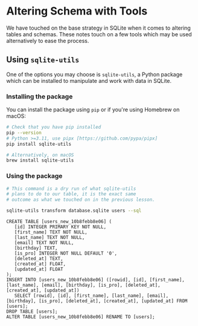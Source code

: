 # Altering Schema with Tools

We have touched on the base strategy in SQLite when it comes to altering tables and schemas. These notes
touch on a few tools which may be used alternatively to ease the process.

## Using `sqlite-utils`

One of the options you may choose is `sqlite-utils`, a Python package which can be installed to manipulate and work
with data in SQLite.

### Installing the package

You can install the package using `pip` or if you're using Homebrew on macOS:

```bash
# Check that you have pip installed
pip --version 
# Python >=3.11, use pipx [https://github.com/pypa/pipx]
pip install sqlite-utils

# Alternatively, on macOS
brew install sqlite-utils
```

### Using the package

```bash
# This command is a dry run of what sqlite-utils
# plans to do to our table, it is the exact same
# outcome as what we touched on in the previous lesson.

sqlite-utils transform database.sqlite users --sql
```

```text
CREATE TABLE [users_new_10b8febb8e06] (
   [id] INTEGER PRIMARY KEY NOT NULL,
   [first_name] TEXT NOT NULL,
   [last_name] TEXT NOT NULL,
   [email] TEXT NOT NULL,
   [birthday] TEXT,
   [is_pro] INTEGER NOT NULL DEFAULT '0',
   [deleted_at] TEXT,
   [created_at] FLOAT,
   [updated_at] FLOAT
);
INSERT INTO [users_new_10b8febb8e06] ([rowid], [id], [first_name], [last_name], [email], [birthday], [is_pro], [deleted_at], [created_at], [updated_at])
   SELECT [rowid], [id], [first_name], [last_name], [email], [birthday], [is_pro], [deleted_at], [created_at], [updated_at] FROM [users];
DROP TABLE [users];
ALTER TABLE [users_new_10b8febb8e06] RENAME TO [users];
```

